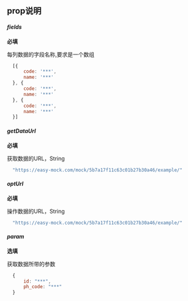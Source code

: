 ## prop说明
#### *fields*
  **必填**

  每列数据的字段名称,要求是一个数组
  ```javascript
    [{
        code: '***',
        name: '***'
    }, {
        code: '***',
        name: '***'
    }, {
        code: '***',
        name: '***'
    }]
  ```
  
#### *getDataUrl*
  **必填**

  获取数据的URL，String
  ```javascript
    "https://easy-mock.com/mock/5b7a17f11c63c01b27b30a46/example/"
  ```
  
#### *optUrl*
  **必填**

  操作数据的URL，String
  ```javascript
    "https://easy-mock.com/mock/5b7a17f11c63c01b27b30a46/example/"
  ```

#### *param*
  **选填**

  获取数据所带的参数
  ```javascript
    {
        id: "***",
        ph_code: "***"
    }
  ```
